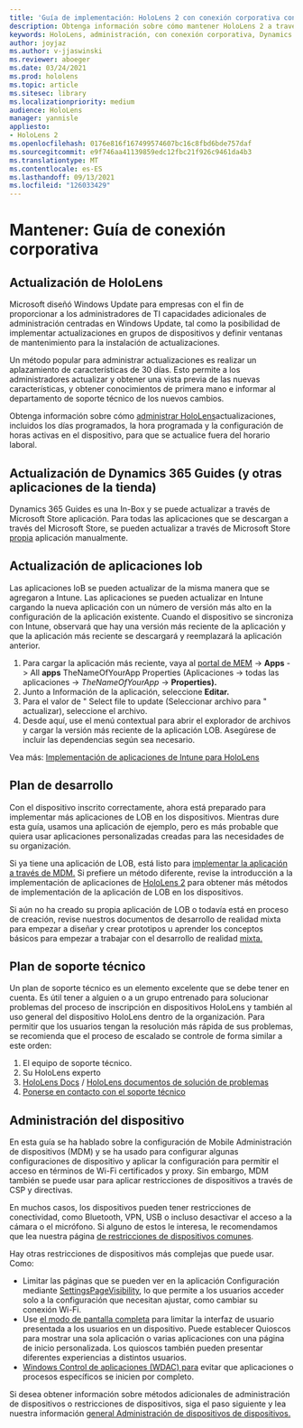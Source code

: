 ```yaml
---
title: 'Guía de implementación: HoloLens 2 con conexión corporativa con Dynamics 365 Guides - Mantener'
description: Obtenga información sobre cómo mantener HoloLens 2 a través de una red conectada corporativa con Dynamics 365 Guides.
keywords: HoloLens, administración, con conexión corporativa, Dynamics 365 Guides, AAD, Azure AD, MDM, Mobile Administración de dispositivos
author: joyjaz
ms.author: v-jjaswinski
ms.reviewer: aboeger
ms.date: 03/24/2021
ms.prod: hololens
ms.topic: article
ms.sitesec: library
ms.localizationpriority: medium
audience: HoloLens
manager: yannisle
appliesto:
- HoloLens 2
ms.openlocfilehash: 0176e816f167499574607bc16c8fbd6bde757daf
ms.sourcegitcommit: e9f746aa41139859edc12fbc21f926c9461da4b3
ms.translationtype: MT
ms.contentlocale: es-ES
ms.lasthandoff: 09/13/2021
ms.locfileid: "126033429"
---
```

# <a name="maintain---corporate-connected-guide"></a>Mantener: Guía de conexión corporativa

## <a name="update-hololens"></a>Actualización de HoloLens

Microsoft diseñó Windows Update para empresas con el fin de proporcionar a los administradores de TI capacidades adicionales de administración centradas en Windows Update, tal como la posibilidad de implementar actualizaciones en grupos de dispositivos y definir ventanas de mantenimiento para la instalación de actualizaciones.

Un método popular para administrar actualizaciones es realizar un aplazamiento de características de 30 días. Esto permite a los administradores actualizar y obtener una vista previa de las nuevas características, y obtener conocimientos de primera mano e informar al departamento de soporte técnico de los nuevos cambios.

Obtenga información sobre cómo [administrar HoloLens](/hololens/hololens-updates)actualizaciones, incluidos los días programados, la hora programada y la configuración de horas activas en el dispositivo, para que se actualice fuera del horario laboral.

## <a name="how-to-update-dynamics-365-guides-and-other-store-apps"></a>Actualización de Dynamics 365 Guides (y otras aplicaciones de la tienda)

Dynamics 365 Guides es una In-Box y se puede actualizar a través de Microsoft Store aplicación. Para todas las aplicaciones que se descargan a través del Microsoft Store, se pueden actualizar a través de Microsoft Store [propia](/hololens/holographic-store-apps#update-apps) aplicación manualmente.

## <a name="how-to-update-lob-apps"></a>Actualización de aplicaciones lob

Las aplicaciones loB se pueden actualizar de la misma manera que se agregaron a Intune. Las aplicaciones se pueden actualizar en Intune cargando la nueva aplicación con un número de versión más alto en la configuración de la aplicación existente. Cuando el dispositivo se sincroniza con Intune, observará que hay una versión más reciente de la aplicación y que la aplicación más reciente se descargará y reemplazará la aplicación anterior.

1. Para cargar la aplicación más reciente, vaya al [portal de MEM](https://endpoint.microsoft.com/#home)  ->  **Apps** -> All **apps** TheNameOfYourApp Properties (Aplicaciones -> todas las aplicaciones  ->  *TheNameOfYourApp*  ->  **Properties).**
2. Junto a Información de la aplicación, seleccione **Editar.**
3. Para el valor de &quot; Select file to update (Seleccionar archivo para &quot; actualizar), seleccione el archivo.
4. Desde aquí, use el menú contextual para abrir el explorador de archivos y cargar la versión más reciente de la aplicación LOB. Asegúrese de incluir las dependencias según sea necesario.

Vea más: [Implementación de aplicaciones de Intune para HoloLens](/hololens/app-deploy-intune)

## <a name="development-plan"></a>Plan de desarrollo

Con el dispositivo inscrito correctamente, ahora está preparado para implementar más aplicaciones de LOB en los dispositivos. Mientras dure esta guía, usamos una aplicación de ejemplo, pero es más probable que quiera usar aplicaciones personalizadas creadas para las necesidades de su organización.

Si ya tiene una aplicación de LOB, está listo para [implementar la aplicación a través de MDM.](/hololens/app-deploy-intune) Si prefiere un método diferente, revise la introducción a la implementación de aplicaciones de [HoloLens 2](/hololens/app-deploy-overview) para obtener más métodos de implementación de la aplicación de LOB en los dispositivos.

Si aún no ha creado su propia aplicación de LOB o todavía está en proceso de [](/windows/mixed-reality/design/design) creación, revise nuestros documentos de desarrollo de realidad mixta para empezar a diseñar y crear prototipos u aprender los conceptos básicos para empezar a trabajar con el desarrollo de realidad [mixta.](/windows/mixed-reality/discover/get-started-with-mr)

## <a name="support-plan"></a>Plan de soporte técnico

Un plan de soporte técnico es un elemento excelente que se debe tener en cuenta. Es útil tener a alguien o a un grupo entrenado para solucionar problemas del proceso de inscripción en dispositivos HoloLens y también al uso general del dispositivo HoloLens dentro de la organización. Para permitir que los usuarios tengan la resolución más rápida de sus problemas, se recomienda que el proceso de escalado se controle de forma similar a este orden:

1. El equipo de soporte técnico.
2. Su HoloLens experto
3. [HoloLens Docs](/hololens/)  /  [HoloLens documentos de solución de problemas](/hololens/hololens-troubleshooting)
4. [Ponerse en contacto con el soporte técnico](https://support.serviceshub.microsoft.com/supportforbusiness/create?sapId=e9391227-fa6d-927b-0fff-f96288631b8f)

## <a name="device-management"></a>Administración del dispositivo

En esta guía se ha hablado sobre la configuración de Mobile Administración de dispositivos (MDM) y se ha usado para configurar algunas configuraciones de dispositivo y aplicar la configuración para permitir el acceso en términos de Wi-Fi certificados y proxy. Sin embargo, MDM también se puede usar para aplicar restricciones de dispositivos a través de CSP y directivas.

En muchos casos, los dispositivos pueden tener restricciones de conectividad, como Bluetooth, VPN, USB o incluso desactivar el acceso a la cámara o el micrófono. Si alguno de estos le interesa, le recomendamos que lea nuestra página [de restricciones de dispositivos comunes](/hololens/hololens-common-device-restrictions).

Hay otras restricciones de dispositivos más complejas que puede usar. Como:

- Limitar las páginas que se pueden ver en la aplicación Configuración mediante [SettingsPageVisibility](/hololens/settings-uri-list), lo que permite a los usuarios acceder solo a la configuración que necesitan ajustar, como cambiar su conexión Wi-Fi.
- Use [el modo de pantalla completa](/hololens/hololens-kiosk) para limitar la interfaz de usuario presentada a los usuarios en un dispositivo. Puede establecer Quioscos para mostrar una sola aplicación o varias aplicaciones con una página de inicio personalizada. Los quioscos también pueden presentar diferentes experiencias a distintos usuarios.
- [Windows Control de aplicaciones (WDAC) para](/hololens/windows-defender-application-control-wdac) evitar que aplicaciones o procesos específicos se inicien por completo.

Si desea obtener información sobre métodos adicionales de administración de dispositivos o restricciones de dispositivos, siga el paso siguiente y lea nuestra información [general Administración de dispositivos de dispositivos.](/hololens/hololens-csp-policy-overview)





